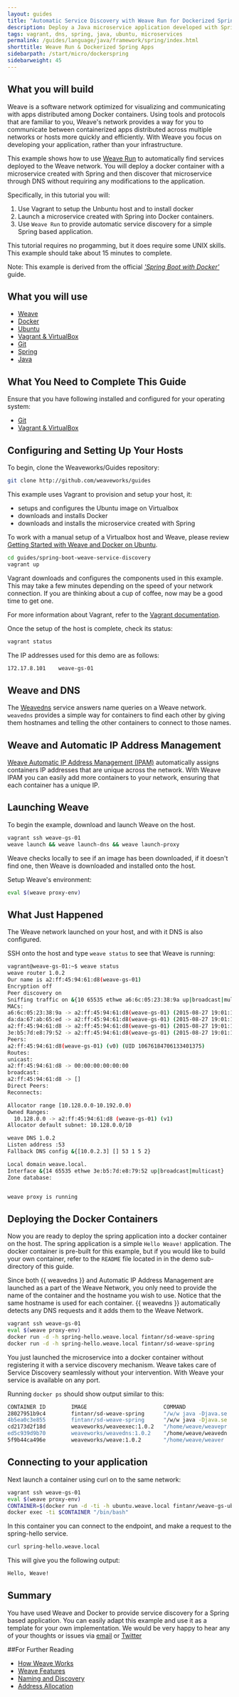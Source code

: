 ```yaml
---
layout: guides
title: "Automatic Service Discovery with Weave Run for Dockerized Spring Apps"
description: Deploy a Java microservice application developed with Spring to a Docker Container and then use Weave Run to automatically discover its service.
tags: vagrant, dns, spring, java, ubuntu, microservices
permalink: /guides/language/java/framework/spring/index.html
shorttitle: Weave Run & Dockerized Spring Apps
sidebarpath: /start/micro/dockerspring
sidebarweight: 45
---
```



## What you will build ##

Weave is a software network optimized for visualizing and communicating with apps distributed among Docker containers. Using tools and protocols that are familiar to you, Weave's network provides a way for you to communicate between containerized apps distributed across multiple networks or hosts more quickly and efficiently. With Weave you focus on developing your application, rather than your infrastructure.

This example shows how to use [Weave Run](http://weave.works/run/index.html) to automatically find services deployed to the Weave network.  You will deploy a docker container with a microservice created with Spring  and then discover that microservice through DNS without requiring any modifications to the application.

Specifically, in this tutorial you will: 

1. Use Vagrant to setup the Unbuntu host and to install docker
1. Launch a microservice created with Spring into Docker containers.
2. Use `Weave Run` to provide automatic service discovery for a simple Spring based application. 

This tutorial requires no progamming, but it does require some UNIX skills. This example should take about 15 minutes to complete. 

Note: This example is derived from the official [_'Spring Boot with Docker'_](https://spring.io/guides/gs/spring-boot-docker/) guide.

## What you will use ##

* [Weave](http://weave.works)
* [Docker](http://docker.com)
* [Ubuntu](http://ubuntu.com)
* [Vagrant & VirtualBox](/guides/about/vagrant.html)
* [Git](http://git-scm.com/downloads)
* [Spring](http://spring.io)
* [Java](http://openjdk.java.net/)

## What You Need to Complete This Guide

Ensure that you have following installed and configured for your operating system:

* [Git](http://git-scm.com/downloads)
* [Vagrant & VirtualBox](http://weave.works/guides/about/vagrant.html)

## Configuring and Setting Up Your Hosts

To begin, clone the Weaveworks/Guides repository:

~~~bash
git clone http://github.com/weaveworks/guides
~~~

This example uses Vagrant to provision and setup your host, it:  

 * setups and configures the Ubuntu image on Virtualbox
 * downloads and installs Docker
 * downloads and installs the microservice created with Spring
 
 To work with a manual setup of a Virtualbox host and Weave, please review [Getting Started with Weave and Docker on Ubuntu](https://github.com/fintanr/weave-gs/blob/master/ubuntu-simple/README.md).

~~~bash
cd guides/spring-boot-weave-service-discovery
vagrant up
~~~

Vagrant downloads and configures the components used in this example. This may take a few minutes depending on the speed of your network connection. If you are thinking about a cup of coffee, now may be a good time to get one.

For more information about Vagrant, refer to the [Vagrant documentation](http://vagrantup.com).

Once the setup of the host is complete, check its status:

~~~bash
vagrant status
~~~

The IP addresses used for this demo are as follows:

~~~bash
172.17.8.101    weave-gs-01
~~~

## Weave and DNS

The [Weavedns](http://docs.weave.works/weave/latest_release/weavedns.html) service answers name queries on a Weave network. `weavedns` provides a simple way for containers to find each other by giving them hostnames and telling the other containers to connect to those names.

## Weave and Automatic IP Address Management

[Weave Automatic IP Address Management (IPAM)](http://docs.weave.works/weave/latest_release/ipam.html) automatically assigns containers IP addresses that are unique across the network. With Weave IPAM you can easily add more containers to your network, ensuring that each container has a unique IP.

## Launching Weave

To begin the example, download and launch Weave on the host.

~~~bash
vagrant ssh weave-gs-01
weave launch && weave launch-dns && weave launch-proxy
~~~

Weave checks locally to see if an image has been downloaded, if it doesn't find one, then Weave is downloaded and installed onto the host.

Setup Weave's environment: 

~~~bash
eval $(weave proxy-env)
~~~

## What Just Happened

The Weave network launched on your host, and with it DNS is also configured. 

SSH onto the host and type `weave status` to see that Weave is running:

~~~bash
vagrant@weave-gs-01:~$ weave status
weave router 1.0.2
Our name is a2:ff:45:94:61:d8(weave-gs-01)
Encryption off
Peer discovery on
Sniffing traffic on &{10 65535 ethwe a6:6c:05:23:38:9a up|broadcast|multicast}
MACs:
a6:6c:05:23:38:9a -> a2:ff:45:94:61:d8(weave-gs-01) (2015-08-27 19:01:10.339311994 +0000 UTC)
da:da:67:ab:65:ed -> a2:ff:45:94:61:d8(weave-gs-01) (2015-08-27 19:01:10.718857347 +0000 UTC)
a2:ff:45:94:61:d8 -> a2:ff:45:94:61:d8(weave-gs-01) (2015-08-27 19:01:10.974794319 +0000 UTC)
3e:b5:7d:e8:79:52 -> a2:ff:45:94:61:d8(weave-gs-01) (2015-08-27 19:01:19.953922745 +0000 UTC)
Peers:
a2:ff:45:94:61:d8(weave-gs-01) (v0) (UID 10676184706133401375)
Routes:
unicast:
a2:ff:45:94:61:d8 -> 00:00:00:00:00:00
broadcast:
a2:ff:45:94:61:d8 -> []
Direct Peers:
Reconnects:

Allocator range [10.128.0.0-10.192.0.0)
Owned Ranges:
  10.128.0.0 -> a2:ff:45:94:61:d8 (weave-gs-01) (v1)
Allocator default subnet: 10.128.0.0/10

weave DNS 1.0.2
Listen address :53
Fallback DNS config &{[10.0.2.3] [] 53 1 5 2}

Local domain weave.local.
Interface &{14 65535 ethwe 3e:b5:7d:e8:79:52 up|broadcast|multicast}
Zone database:


weave proxy is running

~~~

## Deploying the Docker Containers

Now you are ready to deploy the spring application into a docker container on the host. The spring application is a simple `Hello Weave!` application. The docker container is pre-built for this example, but if you would like to build your own container, refer to the `README` file located in  in the demo sub-directory of this guide. 

Since both {{ weavedns }} and Automatic IP Address Management are launched as a part of the Weave Network, you only need to provide the name of the container and the hostname you wish to use. Notice that the same hostname is used for each container. {{ weavedns }} automatically detects any DNS requests and it adds them to the Weave Network.

~~~bash
vagrant ssh weave-gs-01
eval $(weave proxy-env)
docker run -d -h spring-hello.weave.local fintanr/sd-weave-spring
docker run -d -h spring-hello.weave.local fintanr/sd-weave-spring
~~~

You just launched the microservice into a docker container without registering it with a service discovery mechanism. Weave takes care of Service Discovery seamlessly without your intervention.  With Weave your service is available on any port. 

Running `docker ps` should show output similar to this: 

~~~bash
CONTAINER ID        IMAGE                        COMMAND                CREATED             STATUS              PORTS                                            NAMES
28027951b9c4        fintanr/sd-weave-spring      "/w/w java -Djava.se   6 seconds ago       Up 5 seconds                                                         desperate_ritchie   
4b5ea0c3e855        fintanr/sd-weave-spring      "/w/w java -Djava.se   26 seconds ago      Up 25 seconds                                                        kickass_jones       
cd2173d2f18d        weaveworks/weaveexec:1.0.2   "/home/weave/weavepr   11 minutes ago      Up 11 minutes                                                        weaveproxy          
ed5c939d9b70        weaveworks/weavedns:1.0.2    "/home/weave/weavedn   11 minutes ago      Up 11 minutes       10.1.42.1:53->53/udp                             weavedns            
5f9b44ca496e        weaveworks/weave:1.0.2       "/home/weave/weaver    11 minutes ago      Up 11 minutes       0.0.0.0:6783->6783/tcp, 0.0.0.0:6783->6783/udp   weave               

~~~


## Connecting to your application

Next launch a container using curl on to the same network:

~~~bash
vagrant ssh weave-gs-01
eval $(weave proxy-env)
CONTAINER=$(docker run -d -ti -h ubuntu.weave.local fintanr/weave-gs-ubuntu-curl)
docker exec -ti $CONTAINER "/bin/bash"
~~~

In this container you can connect to the endpoint, and make a request to the spring-hello service.

~~~bash
curl spring-hello.weave.local
~~~

This will give you the following output:

~~~bash
Hello, Weave!
~~~

## Summary

You have used Weave and Docker to provide service discovery for a Spring based application. You can easily adapt this example and use it as a template for your own implementation. We would be very happy to hear any of your thoughts or issues via [email](mailto:help@weave.works) or [Twitter](https://twitter.com/weaveworks)


##For Further Reading
 * [How Weave Works](http://docs.weave.works/weave/latest_release/how-it-works.html)
 * [Weave Features](http://docs.weave.works/weave/latest_release/features.html)
 * [Naming and Discovery](http://docs.weave.works/weave/latest_release/features.html#naming-and-discovery)
 * [Address Allocation](http://docs.weave.works/weave/latest_release/features.html#addressing)
